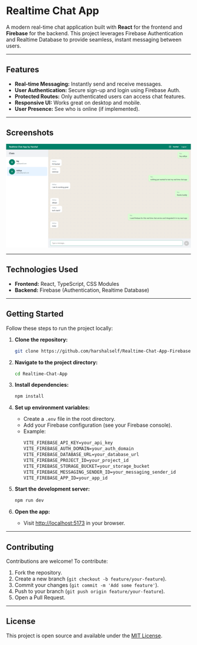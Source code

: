 # Realtime Chat App

A modern real-time chat application built with **React** for the frontend and **Firebase** for the backend. This project leverages Firebase Authentication and Realtime Database to provide seamless, instant messaging between users.

---

## Features

- **Real-time Messaging:** Instantly send and receive messages.
- **User Authentication:** Secure sign-up and login using Firebase Auth.
- **Protected Routes:** Only authenticated users can access chat features.
- **Responsive UI:** Works great on desktop and mobile.
- **User Presence:** See who is online (if implemented).

---

## Screenshots

![Chat Window](./Screenshot-1.png)

---

## Technologies Used

- **Frontend:** React, TypeScript, CSS Modules
- **Backend:** Firebase (Authentication, Realtime Database)

---

## Getting Started

Follow these steps to run the project locally:

1. **Clone the repository:**

   ```bash
   git clone https://github.com/harshalself/Realtime-Chat-App-Firebase.git
   ```

2. **Navigate to the project directory:**

   ```bash
   cd Realtime-Chat-App
   ```

3. **Install dependencies:**

   ```bash
   npm install
   ```

4. **Set up environment variables:**

   - Create a `.env` file in the root directory.
   - Add your Firebase configuration (see your Firebase console).
   - Example:
     ```
     VITE_FIREBASE_API_KEY=your_api_key
     VITE_FIREBASE_AUTH_DOMAIN=your_auth_domain
     VITE_FIREBASE_DATABASE_URL=your_database_url
     VITE_FIREBASE_PROJECT_ID=your_project_id
     VITE_FIREBASE_STORAGE_BUCKET=your_storage_bucket
     VITE_FIREBASE_MESSAGING_SENDER_ID=your_messaging_sender_id
     VITE_FIREBASE_APP_ID=your_app_id
     ```

5. **Start the development server:**

   ```bash
   npm run dev
   ```

6. **Open the app:**
   - Visit [http://localhost:5173](http://localhost:5173) in your browser.

---

## Contributing

Contributions are welcome! To contribute:

1. Fork the repository.
2. Create a new branch (`git checkout -b feature/your-feature`).
3. Commit your changes (`git commit -m 'Add some feature'`).
4. Push to your branch (`git push origin feature/your-feature`).
5. Open a Pull Request.

---

## License

This project is open source and available under the [MIT License](LICENSE).
